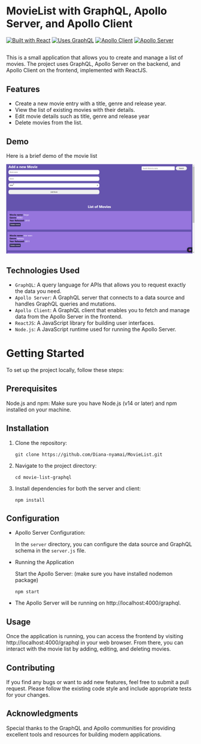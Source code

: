 # MovieList with GraphQL, Apollo Server, and Apollo Client
[![Built with React](https://img.shields.io/badge/Built%20with-React-blue)](https://reactjs.org/)
[![Uses GraphQL](https://img.shields.io/badge/Uses-GraphQL-purple)](https://graphql.org/)
[![Apollo Client](https://img.shields.io/badge/Apollo%20Client-v4-blue)](https://www.apollographql.com/docs/react/)
[![Apollo Server](https://img.shields.io/badge/Apollo%20Server-v3-green)](https://www.apollographql.com/docs/apollo-server/)

##


This is a small application that allows you to create and manage a list of movies. The project uses GraphQL, Apollo Server on the backend, and Apollo Client on the frontend, implemented with ReactJS.

## Features
- Create a new movie entry with a title, genre and release year.
- View the list of existing movies with their details.
- Edit movie details such as title, genre and release year
- Delete movies from the list.

## Demo
Here is a brief demo of the movie list

![GIF](./movieList.gif)

## Technologies Used
- `GraphQL`: A query language for APIs that allows you to request exactly the data you need.
- `Apollo Server`: A GraphQL server that connects to a data source and handles GraphQL queries and mutations.
- `Apollo Client`: A GraphQL client that enables you to fetch and manage data from the Apollo Server in the frontend.
- `ReactJS`: A JavaScript library for building user interfaces.
- `Node.js`: A JavaScript runtime used for running the Apollo Server.

# Getting Started
To set up the project locally, follow these steps:

## Prerequisites
Node.js and npm: Make sure you have Node.js (v14 or later) and npm installed on your machine.

## Installation
1. Clone the repository: 

   ```
   git clone https://github.com/Diana-nyamai/MovieList.git
   ```

2. Navigate to the project directory: 
    ```
    cd movie-list-graphql
    ```

3. Install dependencies for both the server and client:
    
    ```
    npm install
    ```


## Configuration
- Apollo Server Configuration: 

    In the `server` directory, you can configure the data source and GraphQL schema in the `server.js` file.
- Running the Application

  Start the Apollo Server: (make sure you have installed nodemon package)

    ```
    npm start
    ```
- The Apollo Server will be running on http://localhost:4000/graphql.

## Usage
Once the application is running, you can access the frontend by visiting http://localhost:4000/graphql in your web browser. From there, you can interact with the movie list by adding, editing, and deleting movies.

## Contributing
If you find any bugs or want to add new features, feel free to submit a pull request. Please follow the existing code style and include appropriate tests for your changes.

## Acknowledgments
Special thanks to the GraphQL and Apollo communities for providing excellent tools and resources for building modern applications.